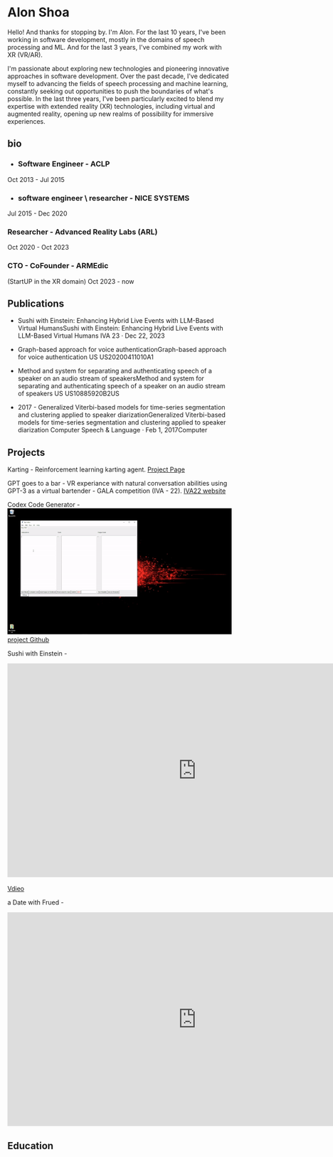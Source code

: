 # Alon Shoa



Hello! And thanks for stopping by.
I'm Alon. For the last 10 years, I've been working in software development, 
mostly in the domains of speech processing and ML. And for the last 3 years, I've combined my work with XR (VR/AR).


I'm passionate about exploring new technologies and pioneering innovative approaches in software development. 
Over the past decade, I've dedicated myself to advancing the fields of speech processing and machine learning, 
constantly seeking out opportunities to push the boundaries of what's possible. In the last three years, 
I've been particularly excited to blend my expertise with extended reality (XR) technologies, including virtual and augmented reality, 
opening up new realms of possibility for immersive experiences.

<!-- I love to work with new technology and develop a new type of thinking over the field of writing software.
over the last years, scince the raise of LLM's I've worked on LLMs for some different projects.
training localy or remotely, design of virtual characters, and creating uneqe experiaces using virtual characters in VR \ AR setups. -->


## bio

- <h3>Software Engineer - ACLP</h3>
Oct 2013 - Jul  2015


- <h3>software engineer \ researcher - NICE SYSTEMS</h3>
Jul 2015 - Dec 2020 

<h3>Researcher - Advanced Reality Labs (ARL)</h3>
Oct 2020 - Oct 2023 

<h3>CTO - CoFounder - ARMEdic</h3> (StartUP in the XR domain)
Oct 2023 - now

## Publications

- Sushi with Einstein: Enhancing Hybrid Live Events with LLM-Based Virtual HumansSushi with Einstein: Enhancing Hybrid Live Events with LLM-Based Virtual Humans
IVA 23 · Dec 22, 2023

- Graph-based approach for voice authenticationGraph-based approach for voice authentication
US US20200411010A1

- Method and system for separating and authenticating speech of a speaker on an audio stream of speakersMethod and system for separating and authenticating speech of a speaker on an audio stream of speakers
US US10885920B2US

- 2017 - Generalized Viterbi-based models for time-series segmentation and clustering applied to speaker diarizationGeneralized Viterbi-based models for time-series segmentation and clustering applied to speaker diarization
Computer Speech & Language · Feb 1, 2017Computer


## Projects

Karting - Reinforcement learning karting agent. 
[Project Page](https://alonshoa.github.io/Karting/)

GPT goes to a bar - VR experiance with natural conversation abilities using GPT-3 as a virtual bartender - GALA competition (IVA - 22). [IVA22 website](https://ivaconference2022.ualg.pt/program/gala/)

Codex Code Generator - 
<img src="https://github.com/alonshoa/SW_IDE/raw/main/output.gif" />
[project Github](https://github.com/alonshoa/SW_IDE)

Sushi with Einstein -
<iframe width="848" height="481" src="https://www.youtube.com/embed/98QKzT1dkpo" title="Three Scientists and a Philosopher Go to a Bar" frameborder="0" allow="accelerometer; autoplay; clipboard-write; encrypted-media; gyroscope; picture-in-picture; web-share" referrerpolicy="strict-origin-when-cross-origin" allowfullscreen></iframe>

[Vdieo](https://youtu.be/98QKzT1dkpo?t=30)



a Date with Frued -

<iframe width="848" height="481" src="https://www.youtube.com/embed/gh4LszoIQ94" title="Date with Freud; XR and AI Live Performance" frameborder="0" allow="accelerometer; autoplay; clipboard-write; encrypted-media; gyroscope; picture-in-picture; web-share" referrerpolicy="strict-origin-when-cross-origin" allowfullscreen></iframe>


## Education

